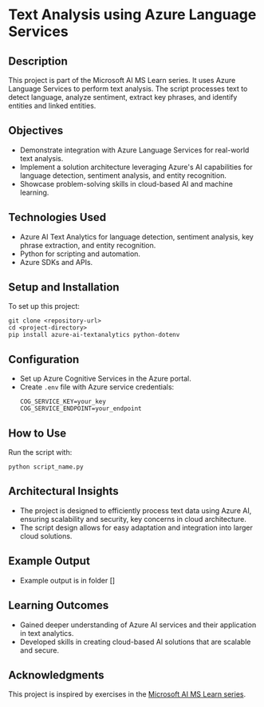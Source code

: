 
# Text Analysis using Azure Language Services

## Description
This project is part of the Microsoft AI MS Learn series. It uses Azure Language Services to perform text analysis. The script processes text to detect language, analyze sentiment, extract key phrases, and identify entities and linked entities. 

## Objectives
- Demonstrate integration with Azure Language Services for real-world text analysis.
- Implement a solution architecture leveraging Azure's AI capabilities for language detection, sentiment analysis, and entity recognition.
- Showcase problem-solving skills in cloud-based AI and machine learning.

## Technologies Used
- Azure AI Text Analytics for language detection, sentiment analysis, key phrase extraction, and entity recognition.
- Python for scripting and automation.
- Azure SDKs and APIs.

## Setup and Installation
To set up this project:
```
git clone <repository-url>
cd <project-directory>
pip install azure-ai-textanalytics python-dotenv
```

## Configuration
- Set up Azure Cognitive Services in the Azure portal.
- Create `.env` file with Azure service credentials:
  ```
  COG_SERVICE_KEY=your_key
  COG_SERVICE_ENDPOINT=your_endpoint
  ```

## How to Use
Run the script with:
```
python script_name.py
```

## Architectural Insights
- The project is designed to efficiently process text data using Azure AI, ensuring scalability and security, key concerns in cloud architecture.
- The script design allows for easy adaptation and integration into larger cloud solutions.

## Example Output
- Example output is in folder []

## Learning Outcomes
- Gained deeper understanding of Azure AI services and their application in text analytics.
- Developed skills in creating cloud-based AI solutions that are scalable and secure.

## Acknowledgments
This project is inspired by exercises in the [Microsoft AI MS Learn series]([link_to_the_relevant_MS_Learn_module](https://learn.microsoft.com/en-us/training/)https://learn.microsoft.com/en-us/training/).


